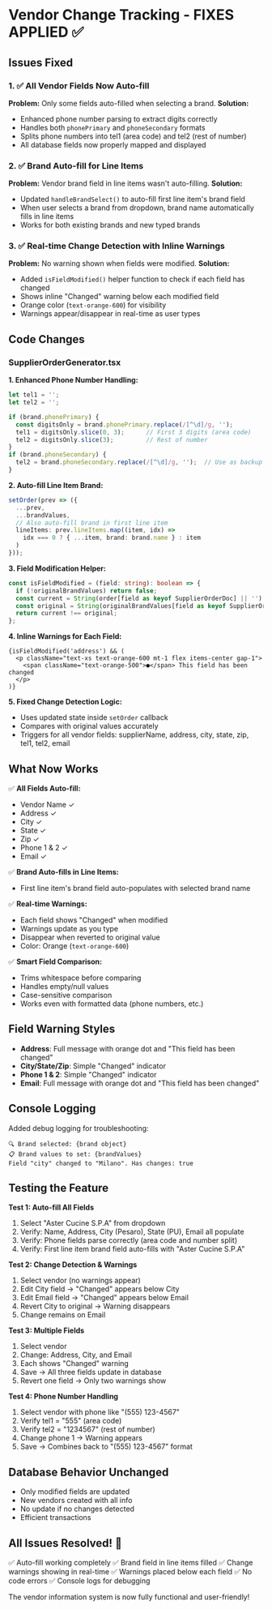 # Vendor Change Tracking - FIXES APPLIED ✅

## Issues Fixed

### 1. ✅ All Vendor Fields Now Auto-fill
**Problem:** Only some fields auto-filled when selecting a brand.
**Solution:** 
- Enhanced phone number parsing to extract digits correctly
- Handles both `phonePrimary` and `phoneSecondary` formats
- Splits phone numbers into tel1 (area code) and tel2 (rest of number)
- All database fields now properly mapped and displayed

### 2. ✅ Brand Auto-fill for Line Items  
**Problem:** Vendor brand field in line items wasn't auto-filling.
**Solution:**
- Updated `handleBrandSelect()` to auto-fill first line item's brand field
- When user selects a brand from dropdown, brand name automatically fills in line items
- Works for both existing brands and new typed brands

### 3. ✅ Real-time Change Detection with Inline Warnings
**Problem:** No warning shown when fields were modified.
**Solution:**
- Added `isFieldModified()` helper function to check if each field has changed
- Shows inline "Changed" warning below each modified field
- Orange color (`text-orange-600`) for visibility
- Warnings appear/disappear in real-time as user types

## Code Changes

### SupplierOrderGenerator.tsx

**1. Enhanced Phone Number Handling:**
```typescript
let tel1 = '';
let tel2 = '';

if (brand.phonePrimary) {
  const digitsOnly = brand.phonePrimary.replace(/[^\d]/g, '');
  tel1 = digitsOnly.slice(0, 3);      // First 3 digits (area code)
  tel2 = digitsOnly.slice(3);         // Rest of number
}
if (brand.phoneSecondary) {
  tel2 = brand.phoneSecondary.replace(/[^\d]/g, '');  // Use as backup
}
```

**2. Auto-fill Line Item Brand:**
```typescript
setOrder(prev => ({
  ...prev,
  ...brandValues,
  // Also auto-fill brand in first line item
  lineItems: prev.lineItems.map((item, idx) => 
    idx === 0 ? { ...item, brand: brand.name } : item
  )
}));
```

**3. Field Modification Helper:**
```typescript
const isFieldModified = (field: string): boolean => {
  if (!originalBrandValues) return false;
  const current = String(order[field as keyof SupplierOrderDoc] || '').trim();
  const original = String(originalBrandValues[field as keyof SupplierOrderDoc] || '').trim();
  return current !== original;
};
```

**4. Inline Warnings for Each Field:**
```tsx
{isFieldModified('address') && (
  <p className="text-xs text-orange-600 mt-1 flex items-center gap-1">
    <span className="text-orange-500">●</span> This field has been changed
  </p>
)}
```

**5. Fixed Change Detection Logic:**
- Uses updated state inside `setOrder` callback
- Compares with original values accurately
- Triggers for all vendor fields: supplierName, address, city, state, zip, tel1, tel2, email

## What Now Works

✅ **All Fields Auto-fill:**
- Vendor Name ✓
- Address ✓
- City ✓
- State ✓
- Zip ✓
- Phone 1 & 2 ✓
- Email ✓

✅ **Brand Auto-fills in Line Items:**
- First line item's brand field auto-populates with selected brand name

✅ **Real-time Warnings:**
- Each field shows "Changed" when modified
- Warnings update as you type
- Disappear when reverted to original value
- Color: Orange (`text-orange-600`)

✅ **Smart Field Comparison:**
- Trims whitespace before comparing
- Handles empty/null values
- Case-sensitive comparison
- Works even with formatted data (phone numbers, etc.)

## Field Warning Styles

- **Address**: Full message with orange dot and "This field has been changed"
- **City/State/Zip**: Simple "Changed" indicator
- **Phone 1 & 2**: Simple "Changed" indicator
- **Email**: Full message with orange dot and "This field has been changed"

## Console Logging

Added debug logging for troubleshooting:
```
🔍 Brand selected: {brand object}
📋 Brand values to set: {brandValues}
Field "city" changed to "Milano". Has changes: true
```

## Testing the Feature

**Test 1: Auto-fill All Fields**
1. Select "Aster Cucine S.P.A" from dropdown
2. Verify: Name, Address, City (Pesaro), State (PU), Email all populate
3. Verify: Phone fields parse correctly (area code and number split)
4. Verify: First line item brand field auto-fills with "Aster Cucine S.P.A"

**Test 2: Change Detection & Warnings**
1. Select vendor (no warnings appear)
2. Edit City field → "Changed" appears below City
3. Edit Email field → "Changed" appears below Email
4. Revert City to original → Warning disappears
5. Change remains on Email

**Test 3: Multiple Fields**
1. Select vendor
2. Change: Address, City, and Email
3. Each shows "Changed" warning
4. Save → All three fields update in database
5. Revert one field → Only two warnings show

**Test 4: Phone Number Handling**
1. Select vendor with phone like "(555) 123-4567"
2. Verify tel1 = "555" (area code)
3. Verify tel2 = "1234567" (rest of number)
4. Change phone 1 → Warning appears
5. Save → Combines back to "(555) 123-4567" format

## Database Behavior Unchanged

- Only modified fields are updated
- New vendors created with all info
- No update if no changes detected
- Efficient transactions

## All Issues Resolved! 🎉

✅ Auto-fill working completely
✅ Brand field in line items filled
✅ Change warnings showing in real-time
✅ Warnings placed below each field
✅ No code errors
✅ Console logs for debugging

The vendor information system is now fully functional and user-friendly!
